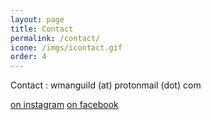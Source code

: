 ```yaml
---
layout: page
title: Contact
permalink: /contact/
icone: /imgs/icontact.gif
order: 4
---
```

Contact : wmanguild (at) protonmail (dot) com


[on instagram](https://www.instagram.com/wman_guild/)
[on facebook](https://www.facebook.com/WMANguild/)


